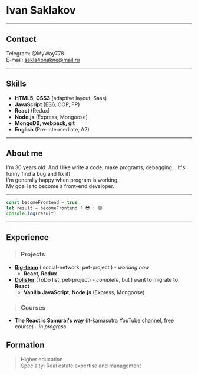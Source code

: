 # Ivan Saklakov

---

## Contact

Telegram: @MyWay778  
E-mail: sakla4onakne@mail.ru

---

## Skills

- **HTML5**, **CSS3** (adaptive layout, Sass)
- **JavaScript** (ES6, OOP, FP)
- **React** (Redux)
- **Node.js** (Express, Mongoose)
- **MongoDB, webpack, git**
- **English** (Pre-Intermediate, A2)

---

## About me

I'm 30 years old. And I like write a code, make programs, debagging... It's funny find a bug and fix it)  
I'm generally happy when program is working.  
My goal is to become a front-end developer.

---

```javascript
const becomeFrontend = true
let result = becomeFrontend ? 😎 : 😩
console.log(result)
```

---

## Experience

> ### Projects

- **[Big-team](https://github.com/MyWay778/big-team)** ( social-network, pet-project ) - _working now_
  - **React**, **Redux**
- **[Dolister](https://github.com/MyWay778/dolister)** (ToDo list, pet-project) - _complete_, but I want to migrate to **React**
  - **Vanilla JavaScript**, **Node.js** (Express, Mongoose)

> ### Courses

- **The React is Samurai's way** (it-kamasutra YouTube channel, free course) - _in progress_

## Formation

> Higher education  
>  Specialty: Real estate expertise and management
